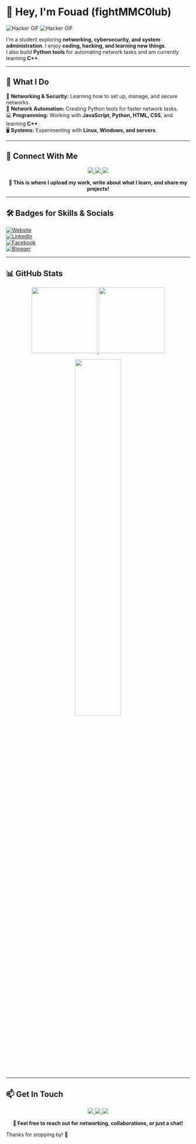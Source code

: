 # 👋 Hey, I'm Fouad (fightMMC0lub)  

![Hacker GIF](https://media.giphy.com/media/3oKIPa3AeDQ56ntX4k/giphy.gif?cid=ecf05e477oc6v84mt2ymtvvqo9psyd1edsau9rk7ywg30huo&ep=v1_gifs_search&rid=giphy.gif&ct=g)
![Hacker GIF](https://media.giphy.com/media/077i6AULCXc0FKTj9s/giphy.gif?cid=ecf05e47vhveb9vyfn24muvut813rpsp6jixfspsct4l4sam&ep=v1_gifs_search&rid=giphy.gif&ct=g)

I'm a student exploring **networking, cybersecurity, and system administration**. I enjoy **coding, hacking, and learning new things**.  
I also build **Python tools** for automating network tasks and am currently learning **C++**.  

---

## 🔧 What I Do  
🚀 **Networking & Security:** Learning how to set up, manage, and secure networks.  
🤖 **Network Automation:** Creating Python tools for faster network tasks.  
💻 **Programming:** Working with **JavaScript, Python, HTML, CSS**, and learning **C++**.  
🖥️ **Systems:** Experimenting with **Linux, Windows, and servers**.  

---

## 📂 Connect With Me  

<p align="center">
  <a href="https://fightmmc0lub.github.io/" target="_blank">
    <img src="https://img.icons8.com/fluency/96/000000/domain.png"/>
  </a>
  <a href="https://the0xtechworld.blogspot.com/" target="_blank">
    <img src="https://img.icons8.com/fluency/96/000000/blogger.png"/>
  </a>
  <a href="https://github.com/fightMMC0lub" target="_blank">
    <img src="https://img.icons8.com/fluency/96/000000/github.png"/>
  </a>
</p>

<p align="center">
  <b>🚀 This is where I upload my work, write about what I learn, and share my projects!</b>
</p>


---

## 🛠️ Badges for Skills & Socials  

[![Website](https://img.shields.io/badge/Website-Visit-blue?style=flat-square&logo=google-chrome)](https://fightmmc0lub.github.io/)  
[![LinkedIn](https://img.shields.io/badge/LinkedIn-Connect-blue?style=flat-square&logo=linkedin)](https://www.linkedin.com/in/fouad-azahaf-51a783335)  
[![Facebook](https://img.shields.io/badge/Facebook-Profile-blue?style=flat-square&logo=facebook)](https://www.facebook.com/profile.php?id=100068601822789)  
[![Blogger](https://img.shields.io/badge/Blog-Read-orange?style=flat-square&logo=blogger)](https://the0xtechworld.blogspot.com/)  

---

## 📊 GitHub Stats  

<p align="center">
  <a href="https://github.com/fightMMC0lub">
    <img height="180em" src="https://github-readme-stats.vercel.app/api?username=fightMMC0lub&show_icons=true&theme=dark" />
    <img height="180em" src="https://github-readme-streak-stats.herokuapp.com/?user=fightMMC0lub&theme=dark" />
  </a>
</p>

<p align="center">
  <a href="https://github.com/fightMMC0lub">
    <img width="50%" src="https://github-readme-stats.vercel.app/api/top-langs/?username=fightMMC0lub&layout=compact&theme=dark" />
  </a>
</p>

---

## 📫 Get In Touch  

<p align="center">
  <a href="mailto:jihgeharverserv@gmail.com">
    <img src="https://img.shields.io/badge/Email-D14836?style=for-the-badge&logo=gmail&logoColor=white" />
  </a>
  <a href="https://www.linkedin.com/in/fouad-azahaf-51a783335">
    <img src="https://img.shields.io/badge/LinkedIn-0A66C2?style=for-the-badge&logo=linkedin&logoColor=white" />
  </a>
  <a href="https://www.facebook.com/profile.php?id=100068601822789">
    <img src="https://img.shields.io/badge/Facebook-1877F2?style=for-the-badge&logo=facebook&logoColor=white" />
  </a>
</p>

<p align="center">
  <b>📩 Feel free to reach out for networking, collaborations, or just a chat!</b>
</p>


Thanks for stopping by! 🚀  

